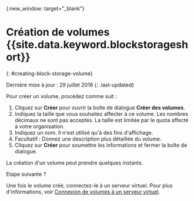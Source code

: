 {:new_window: target="_blank"}


# Création de volumes {{site.data.keyword.blockstorageshort}}
{: #creating-block-storage-volume}

Dernière mise à jour : 29 juillet 2016
{: .last-updated}

Pour créer un volume, procédez comme suit :

1.	Cliquez sur **Créer** pour ouvrir la boîte de dialogue **Créer des volumes**.
2.	Indiquez la taille que vous souhaitez affecter à ce volume. Les nombres décimaux ne sont pas acceptés. La taille est limitée par le quota affecté à votre organisation.
3.	Indiquez un nom. Il n'est utilisé qu'à des fins d'affichage.
4.	Facultatif : Donnez une description plus détaillée du volume.
5.	Cliquez sur **Créer** pour soumettre les informations et fermer la boîte de dialogue.

La création d'un volume peut prendre quelques instants. 

Etape suivante ?

Une fois le volume créé, connectez-le à un serveur virtuel. Pour plus d'informations, voir [Connexion de volumes à un serveur virtuel](../BlockStorage/blockstorage_attachingvolume.html).
